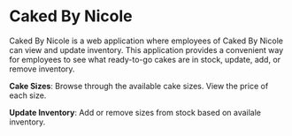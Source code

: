 # Caked By Nicole
Caked By Nicole is a web application where employees of Caked By Nicole can view and update inventory. This application provides a convenient way for employees to see what ready-to-go cakes are in stock, update, add, or remove inventory.

**Cake Sizes**: Browse through the available cake sizes. View the price of each size.

**Update Inventory**: Add or remove sizes from stock based on availale inventory.

